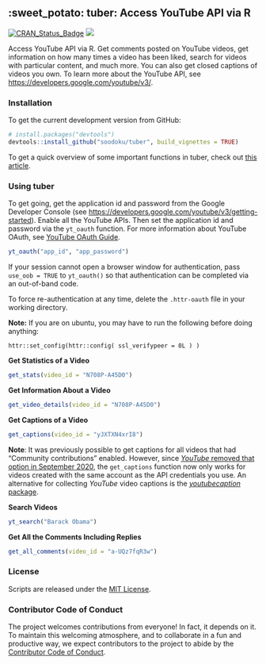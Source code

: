 
<!-- README.md is generated from README.Rmd. Please edit that file -->

## :sweet\_potato: tuber: Access YouTube API via R

[![CRAN\_Status\_Badge](http://www.r-pkg.org/badges/version/tuber)](https://cran.r-project.org/package=tuber)
![](http://cranlogs.r-pkg.org/badges/grand-total/tuber)

Access YouTube API via R. Get comments posted on YouTube videos, get
information on how many times a video has been liked, search for videos
with particular content, and much more. You can also get closed captions
of videos you own. To learn more about the YouTube API, see
<https://developers.google.com/youtube/v3/>.

### Installation

To get the current development version from GitHub:

``` r
# install.packages("devtools")
devtools::install_github("soodoku/tuber", build_vignettes = TRUE)
```

To get a quick overview of some important functions in tuber, check out
[this article](https://gojiplus.github.io/tuber/articles/tuber-ex.html).

### Using tuber

To get going, get the application id and password from the Google
Developer Console (see
<https://developers.google.com/youtube/v3/getting-started>). Enable all
the YouTube APIs. Then set the application id and password via the
`yt_oauth` function. For more information about YouTube OAuth, see
[YouTube OAuth
Guide](https://developers.google.com/youtube/v3/guides/authentication).

``` r
yt_oauth("app_id", "app_password")
```

If your session cannot open a browser window for authentication, pass
`use_oob = TRUE` to `yt_oauth()` so that authentication can be completed
via an out-of-band code.

To force re-authentication at any time, delete the `.httr-oauth` file in
your working directory.

**Note:** If you are on ubuntu, you may have to run the following before
doing anything:

    httr::set_config(httr::config( ssl_verifypeer = 0L ) )

**Get Statistics of a Video**

``` r
get_stats(video_id = "N708P-A45D0")
```

**Get Information About a Video**

``` r
get_video_details(video_id = "N708P-A45D0")
```

**Get Captions of a Video**

``` r
get_captions(video_id = "yJXTXN4xrI8")
```

**Note**: It was previously possible to get captions for all videos that
had “Community contributions” enabled. However, since [*YouTube* removed
that option in September
2020](https://support.google.com/youtube/answer/2734796?hl=en&visit_id=638791335311528098-9183701&rd=1), the
`get_captions` function now only works for videos created with the same
account as the API credentials you use. An alternative for collecting
*YouTube* video captions is the [*youtubecaption*
package](https://github.com/jooyoungseo/youtubecaption).

**Search Videos**

``` r
yt_search("Barack Obama")
```

**Get All the Comments Including Replies**

``` r
get_all_comments(video_id = "a-UQz7fqR3w")
```

### License

Scripts are released under the [MIT
License](https://opensource.org/licenses/MIT).

### Contributor Code of Conduct

The project welcomes contributions from everyone! In fact, it depends on
it. To maintain this welcoming atmosphere, and to collaborate in a fun
and productive way, we expect contributors to the project to abide by
the [Contributor Code of
Conduct](https://www.contributor-covenant.org/version/1/0/0/).
